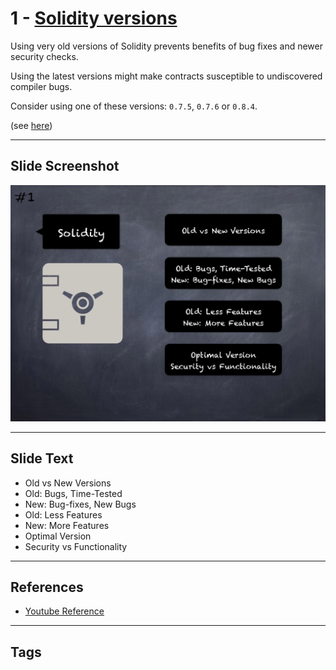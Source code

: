 # 1 - [Solidity versions](Solidity%20versions.md)
Using very old versions of Solidity prevents benefits of bug fixes and newer security checks. 

Using the latest versions might make contracts susceptible to undiscovered compiler bugs. 

Consider using one of these versions: `0.7.5`, `0.7.6` or `0.8.4`. 

(see [here](https://github.com/crytic/slither/wiki/Detector-Documentation#incorrect-versions-of-solidity))

___
## Slide Screenshot
![01.png](../../images/pitfalls_and_best_practices101/001.png)
___
## Slide Text
- Old vs New Versions
- Old: Bugs, Time-Tested
- New: Bug-fixes, New Bugs
- Old: Less Features
- New: More Features
- Optimal Version
- Security vs Functionality
___
## References
- [Youtube Reference](https://youtu.be/OOzyoaYIw2k?t=22)
___
## Tags